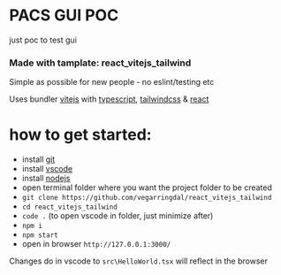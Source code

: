 # PACS GUI POC

just poc to test gui


### Made with tamplate: react_vitejs_tailwind
Simple as possible for new people - no eslint/testing etc

Uses bundler [vitejs](https://vitejs.dev/) with [typescript](https://www.typescriptlang.org/), [tailwindcss](https://tailwindcss.com/) & [react](https://reactjs.org/)

# how to get started:

 * install [git](https://git-scm.com/downloads)
 * install [vscode](https://code.visualstudio.com/)
 * install [nodejs](https://nodejs.org/en/)
 * open terminal folder where you want the project folder to be created
 * `git clone https://github.com/vegarringdal/react_vitejs_tailwind`
 * `cd react_vitejs_tailwind`
 * `code .` (to open vscode in folder, just minimize after)
 * `npm i`
 * `npm start`
 * open in browser `http://127.0.0.1:3000/`

Changes do in vscode to `src\HelloWorld.tsx` will reflect in the browser
